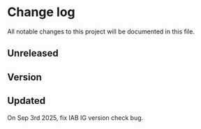 # Change log

All notable changes to this project will be documented in this file.

## Unreleased

## Version

## Updated

On Sep 3rd 2025, fix IAB IG version check bug.
